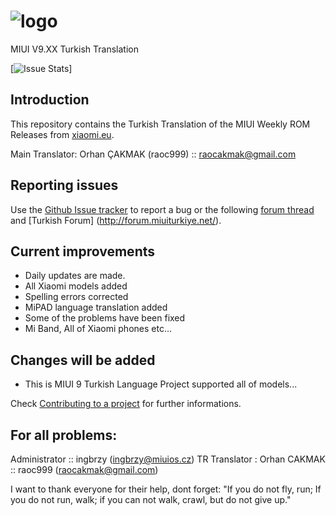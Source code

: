 
# ![logo](https://camo.githubusercontent.com/3ab748b1e78c6af721aaf4ecbe6443990add4f42/687474703a2f2f692e696d6775722e636f6d2f386d4876514e772e706e67) 
MIUI V9.XX Turkish Translation

[![Issue Stats](https://github.com/ingbrzy/MA-XML-9.0-TURKISH/issues)]

## Introduction

This repository contains the Turkish Translation of the MIUI Weekly ROM Releases from [xiaomi.eu](http://xiaomi.eu/community/forums/103/).

Main Translator:
Orhan ÇAKMAK (raoc999) :: raocakmak@gmail.com


## Reporting issues

Use the [Github Issue tracker](https://github.com/ingbrzy/MA-XML-9.0-TURKISH/issues) to report a bug or the following [forum thread](http://xiaomi.eu/community/) and [Turkish Forum] (http://forum.miuiturkiye.net/).


## Current improvements

* Daily updates are made.
* All Xiaomi models added
* Spelling errors corrected
* MiPAD language translation added
* Some of the problems have been fixed
* Mi Band, All of Xiaomi phones etc...

## Changes will be added

* This is MIUI 9 Turkish Language Project supported all of models...

Check [Contributing to a project](https://guides.github.com/activities/forking) for further informations.

## For all problems:
Administrator :: ingbrzy (ingbrzy@miuios.cz)
TR Translator : Orhan CAKMAK      :: raoc999 (raocakmak@gmail.com)

I want to thank everyone for their help, dont forget: "If you do not fly, run; If you do not run, walk; if you can not walk, crawl, but do not give up."

